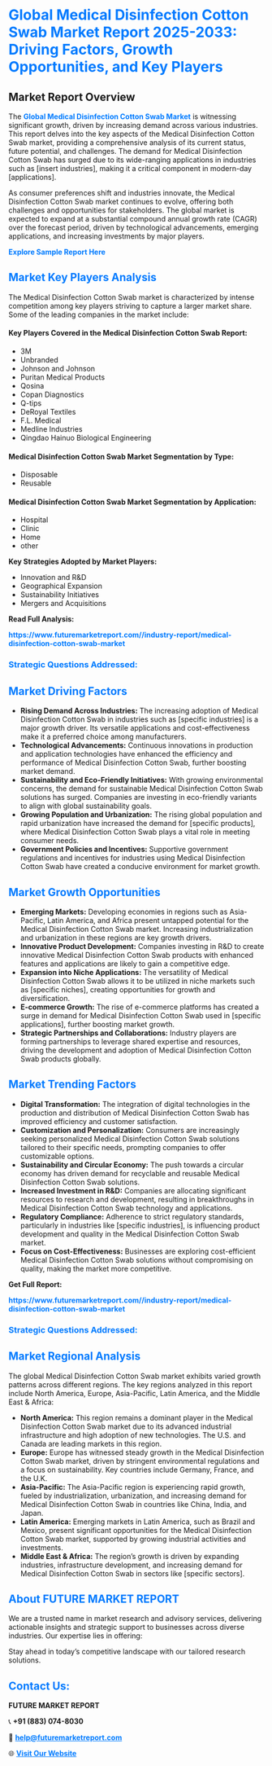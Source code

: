 <h1 style="color: #007BFF;">Global Medical Disinfection Cotton Swab Market Report 2025-2033: Driving Factors, Growth Opportunities, and Key Players</h1>

<section id="overview">
<h2>Market Report Overview</h2>
<p>The <a href="https://www.futuremarketreport.com//industry-report/medical-disinfection-cotton-swab-market" style="color: #007BFF; text-decoration: none;"><strong>Global Medical Disinfection Cotton Swab Market</strong></a> is witnessing significant growth, driven by increasing demand across various industries. This report delves into the key aspects of the Medical Disinfection Cotton Swab market, providing a comprehensive analysis of its current status, future potential, and challenges. The demand for Medical Disinfection Cotton Swab has surged due to its wide-ranging applications in industries such as [insert industries], making it a critical component in modern-day [applications].</p>
<p>As consumer preferences shift and industries innovate, the Medical Disinfection Cotton Swab market continues to evolve, offering both challenges and opportunities for stakeholders. The global market is expected to expand at a substantial compound annual growth rate (CAGR) over the forecast period, driven by technological advancements, emerging applications, and increasing investments by major players.</p>
</section>

<section id="overview">
<p><a href="https://www.futuremarketreport.com//request-sample/reportId=52092" style="color: #007BFF; text-decoration: none;"><strong>Explore Sample Report Here</strong></a></p>
</section>

<section id="key-players">
<h2 style="color: #007BFF;">Market Key Players Analysis</h2>
<p>The Medical Disinfection Cotton Swab market is characterized by intense competition among key players striving to capture a larger market share. Some of the leading companies in the market include:</p>
<h4>Key Players Covered in the Medical Disinfection Cotton Swab Report:</h4>
<ul><li>3M</li><li>Unbranded</li><li>Johnson and Johnson</li><li>Puritan Medical Products</li><li>Qosina</li><li>Copan Diagnostics</li><li>Q-tips</li><li>DeRoyal Textiles</li><li>F.L. Medical</li><li>Medline Industries</li><li>Qingdao Hainuo Biological Engineering</li></ul>
<h4>Medical Disinfection Cotton Swab Market Segmentation by Type:</h4>
<ul><li>Disposable</li><li>Reusable</li></ul>

<h4>Medical Disinfection Cotton Swab Market Segmentation by Application:</h4>
<ul><li>Hospital</li><li>Clinic</li><li>Home</li><li>other</li></ul>
<p><strong>Key Strategies Adopted by Market Players:</strong></p>
<ul>
<li>Innovation and R&D</li>
<li>Geographical Expansion</li>
<li>Sustainability Initiatives</li>
<li>Mergers and Acquisitions</li>
</ul>
</section>

<section>
<p><strong>Read Full Analysis: </strong></p><a href="https://www.futuremarketreport.com//industry-report/medical-disinfection-cotton-swab-market" style="color: #007BFF; text-decoration: none;"><strong>https://www.futuremarketreport.com//industry-report/medical-disinfection-cotton-swab-market</strong></a>
<h3 style="color: #007BFF;">Strategic Questions Addressed:</h3>
</section>

<section id="driving-factors">
<h2 style="color: #007BFF;">Market Driving Factors</h2>
<ul>
<li><strong>Rising Demand Across Industries:</strong> The increasing adoption of Medical Disinfection Cotton Swab in industries such as [specific industries] is a major growth driver. Its versatile applications and cost-effectiveness make it a preferred choice among manufacturers.</li>
<li><strong>Technological Advancements:</strong> Continuous innovations in production and application technologies have enhanced the efficiency and performance of Medical Disinfection Cotton Swab, further boosting market demand.</li>
<li><strong>Sustainability and Eco-Friendly Initiatives:</strong> With growing environmental concerns, the demand for sustainable Medical Disinfection Cotton Swab solutions has surged. Companies are investing in eco-friendly variants to align with global sustainability goals.</li>
<li><strong>Growing Population and Urbanization:</strong> The rising global population and rapid urbanization have increased the demand for [specific products], where Medical Disinfection Cotton Swab plays a vital role in meeting consumer needs.</li>
<li><strong>Government Policies and Incentives:</strong> Supportive government regulations and incentives for industries using Medical Disinfection Cotton Swab have created a conducive environment for market growth.</li>
</ul>
</section>

<section id="growth-opportunities">
<h2 style="color: #007BFF;">Market Growth Opportunities</h2>
<ul>
<li><strong>Emerging Markets:</strong> Developing economies in regions such as Asia-Pacific, Latin America, and Africa present untapped potential for the Medical Disinfection Cotton Swab market. Increasing industrialization and urbanization in these regions are key growth drivers.</li>
<li><strong>Innovative Product Development:</strong> Companies investing in R&D to create innovative Medical Disinfection Cotton Swab products with enhanced features and applications are likely to gain a competitive edge.</li>
<li><strong>Expansion into Niche Applications:</strong> The versatility of Medical Disinfection Cotton Swab allows it to be utilized in niche markets such as [specific niches], creating opportunities for growth and diversification.</li>
<li><strong>E-commerce Growth:</strong> The rise of e-commerce platforms has created a surge in demand for Medical Disinfection Cotton Swab used in [specific applications], further boosting market growth.</li>
<li><strong>Strategic Partnerships and Collaborations:</strong> Industry players are forming partnerships to leverage shared expertise and resources, driving the development and adoption of Medical Disinfection Cotton Swab products globally.</li>
</ul>
</section>

<section id="trending-factors">
<h2 style="color: #007BFF;">Market Trending Factors</h2>
<ul>
<li><strong>Digital Transformation:</strong> The integration of digital technologies in the production and distribution of Medical Disinfection Cotton Swab has improved efficiency and customer satisfaction.</li>
<li><strong>Customization and Personalization:</strong> Consumers are increasingly seeking personalized Medical Disinfection Cotton Swab solutions tailored to their specific needs, prompting companies to offer customizable options.</li>
<li><strong>Sustainability and Circular Economy:</strong> The push towards a circular economy has driven demand for recyclable and reusable Medical Disinfection Cotton Swab solutions.</li>
<li><strong>Increased Investment in R&D:</strong> Companies are allocating significant resources to research and development, resulting in breakthroughs in Medical Disinfection Cotton Swab technology and applications.</li>
<li><strong>Regulatory Compliance:</strong> Adherence to strict regulatory standards, particularly in industries like [specific industries], is influencing product development and quality in the Medical Disinfection Cotton Swab market.</li>
<li><strong>Focus on Cost-Effectiveness:</strong> Businesses are exploring cost-efficient Medical Disinfection Cotton Swab solutions without compromising on quality, making the market more competitive.</li>
</ul>
</section>

<section>
<p><strong>Get Full Report: </strong></p><a href="https://www.futuremarketreport.com//industry-report/medical-disinfection-cotton-swab-market" style="color: #007BFF; text-decoration: none;"><strong>https://www.futuremarketreport.com//industry-report/medical-disinfection-cotton-swab-market</strong></a>
<h3 style="color: #007BFF;">Strategic Questions Addressed:</h3>
</section>


<section id="regional-analysis">
<h2 style="color: #007BFF;">Market Regional Analysis</h2>
<p>The global Medical Disinfection Cotton Swab market exhibits varied growth patterns across different regions. The key regions analyzed in this report include North America, Europe, Asia-Pacific, Latin America, and the Middle East & Africa:</p>
<ul>
<li><strong>North America:</strong> This region remains a dominant player in the Medical Disinfection Cotton Swab market due to its advanced industrial infrastructure and high adoption of new technologies. The U.S. and Canada are leading markets in this region.</li>
<li><strong>Europe:</strong> Europe has witnessed steady growth in the Medical Disinfection Cotton Swab market, driven by stringent environmental regulations and a focus on sustainability. Key countries include Germany, France, and the U.K.</li>
<li><strong>Asia-Pacific:</strong> The Asia-Pacific region is experiencing rapid growth, fueled by industrialization, urbanization, and increasing demand for Medical Disinfection Cotton Swab in countries like China, India, and Japan.</li>
<li><strong>Latin America:</strong> Emerging markets in Latin America, such as Brazil and Mexico, present significant opportunities for the Medical Disinfection Cotton Swab market, supported by growing industrial activities and investments.</li>
<li><strong>Middle East & Africa:</strong> The region’s growth is driven by expanding industries, infrastructure development, and increasing demand for Medical Disinfection Cotton Swab in sectors like [specific sectors].</li>
</ul>
</section>

<footer>
<h2 style="color: #007BFF;">About FUTURE MARKET REPORT</h2>
<p>We are a trusted name in market research and advisory services, delivering actionable insights and strategic support to businesses across diverse industries. Our expertise lies in offering:</p>

<p>Stay ahead in today’s competitive landscape with our tailored research solutions.</p>

<h2 style="color: #007BFF;">Contact Us:</h2>
<p><strong>FUTURE MARKET REPORT</strong></p>
<p>📞 <strong>+91 (883) 074-8030</strong></p>
<p>📧 <strong><a href="mailto:help@futuremarketreport.com" style="color: #007BFF;">help@futuremarketreport.com</a></strong></p>
<p>🌐 <strong><a href="https://www.futuremarketreport.com/" style="color: #007BFF;">Visit Our Website</a></strong></p>
</footer>